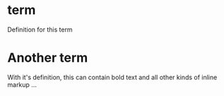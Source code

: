# term
Definition for this term

# Another term
With it's definition, this can contain bold text and all other kinds of inline markup ...